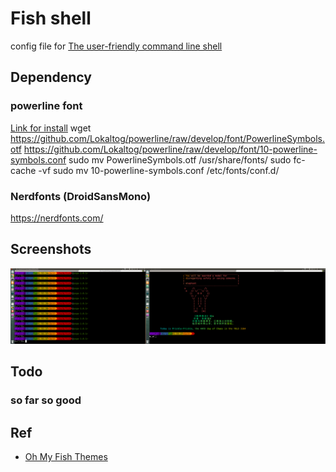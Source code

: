 # Fish shell
config file for [The user-friendly command line shell](http://fishshell.com/)

## Dependency

### powerline font

[Link for install](https://askubuntu.com/questions/283908/how-can-i-install-and-use-powerline-plugin)
	wget https://github.com/Lokaltog/powerline/raw/develop/font/PowerlineSymbols.otf https://github.com/Lokaltog/powerline/raw/develop/font/10-powerline-symbols.conf
	sudo mv PowerlineSymbols.otf /usr/share/fonts/
	sudo fc-cache -vf
	sudo mv 10-powerline-symbols.conf /etc/fonts/conf.d/

### Nerdfonts (DroidSansMono)
https://nerdfonts.com/

## Screenshots
![](./fish.png)

## Todo
### so far so good

## Ref
- [Oh My Fish Themes](https://github.com/oh-my-fish/oh-my-fish/blob/master/docs/Themes.md)
